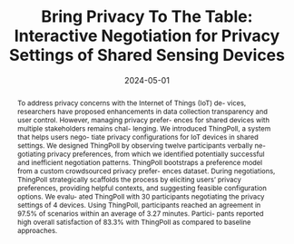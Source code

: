 ---
abstract: 'To address privacy concerns with the Internet of Things (IoT) de- vices, researchers have proposed enhancements in data collection transparency and user control. However, managing privacy prefer- ences for shared devices with multiple stakeholders remains chal- lenging. We introduced ThingPoll, a system that helps users nego- tiate privacy configurations for IoT devices in shared settings. We designed ThingPoll by observing twelve participants verbally ne- gotiating privacy preferences, from which we identified potentially successful and inefficient negotiation patterns. ThingPoll bootstraps a preference model from a custom crowdsourced privacy prefer- ences dataset. During negotiations, ThingPoll strategically scaffolds the process by eliciting users’ privacy preferences, providing helpful contexts, and suggesting feasible configuration options. We evalu- ated ThingPoll with 30 participants negotiating the privacy settings of 4 devices. Using ThingPoll, participants reached an agreement in 97.5% of scenarios within an average of 3.27 minutes. Partici- pants reported high overall satisfaction of 83.3% with ThingPoll as compared to baseline approaches.
'
authors:
- zhou
- goel
- Yuvraj Agarwal

bibtex: '@inproceedings{Zhou2024,

  title={Bring Privacy To The Table: Interactive Negotiation for Privacy Settings
  of Shared Sensing Devices},

  author={Haozhe Zhou, Mayank Goel, Yuvraj Agarwal, , },

  booktitle={Proceedings of the Annual ACM Conference on Human Factors in Computing
  Systems (CHI)},

  year={2024}

  }'
blurb: Interactive Negotiation for Privacy Settings of Shared Sensing Devices
category: privacy
citation: 'Haozhe Zhou,Mayank Goel,Yuvraj Agarwal,. 2024. Bring Privacy To The Table:
  Interactive Negotiation for Privacy Settings of Shared Sensing Devices. Proceedings
  of the Annual ACM Conference on Human Factors in Computing Systems (CHI).'
conference: Proceedings of the Annual ACM Conference on Human Factors in Computing
  Systems (CHI)
date: '2024-05-01'
image: /images/pubs/thingpoll.png
name: ThingPoll
onhomepage: true
pdf: /pdfs/thingpoll.pdf
thumbnail: /images/pubs/thingpoll.png
title: 'Bring Privacy To The Table: Interactive Negotiation for Privacy Settings of
  Shared Sensing Devices'
year: '2024'
---